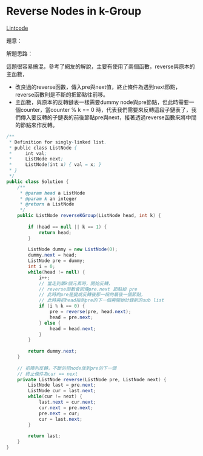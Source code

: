 # Reverse Nodes in k-Group

[Lintcode](http://www.lintcode.com/en/problem/reverse-nodes-in-k-group/)

題意：

解題思路：

這題很容易搞混，參考了網友的解說，主要有使用了兩個函數，reverse與原本的主函數，

* 改良過的reverse函數，傳入pre與next值，終止條件為遇到next節點，reverse函數則是不斷的把節點往前移。
* 主函數，與原本的反轉鏈表一樣需要dummy node與pre節點，但此時需要一個counter，當counter % k == 0 時，代表我們需要來反轉這段子鏈表了，我們傳入要反轉的子鏈表的前後節點pre與next，接著透過reverse函數來將中間的節點來作反轉。




```java
/**
 * Definition for singly-linked list.
 * public class ListNode {
 *     int val;
 *     ListNode next;
 *     ListNode(int x) { val = x; }
 * }
 */
public class Solution {
    /**
     * @param head a ListNode
     * @param k an integer
     * @return a ListNode
     */
    public ListNode reverseKGroup(ListNode head, int k) {
        
        if (head == null || k == 1) {
            return head;
        }
        
        ListNode dummy = new ListNode(0);
        dummy.next = head;
        ListNode pre = dummy;
        int i = 0;
        while(head != null) {
            i++;
            // 當走到第k個元素時，開始反轉，
            // reverse函數會回傳pre.next 節點給 pre
            // 此時的pre是變成反轉後那一段的最後一個節點，
            // 此時再把head指到pre的下一個再開始計錄新的sub list
            if (i % k == 0) {
                pre = reverse(pre, head.next);
                head = pre.next;
            } else {
                head = head.next;
            }
        }
        
        return dummy.next;
    }
    
    // 把陣列反轉，不斷的把node放到pre的下一個
    // 終止條件為cur == next
    private ListNode reverse(ListNode pre, ListNode next) {
        ListNode last = pre.next;
        ListNode cur = last.next;
        while(cur != next) {
            last.next = cur.next;
            cur.next = pre.next;
            pre.next = cur;
            cur = last.next;
        }
        
        return last;
    }
}

```